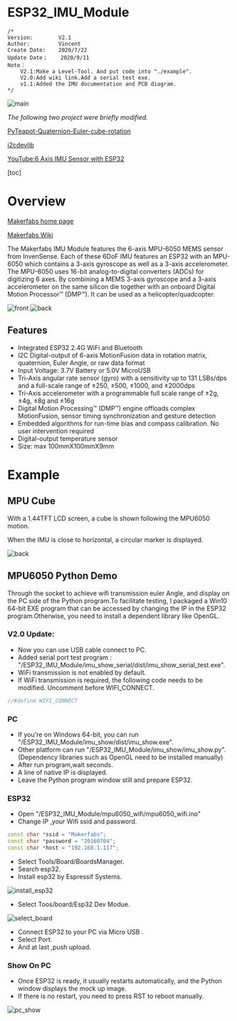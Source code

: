 # ESP32_IMU_Module

```
/*
Version:		V2.1
Author:			Vincent
Create Date:	2020/7/22
Update Date；	2020/9/11
Note：
	V2.1:Make a Level-Tool. And put code into "./example".
	V2.0:Add wiki link.Add a serial test exe.
	v1.1:Added the IMU documentation and PCB diagram.
*/
```

![main](md_pic/show.gif)

*The following two project were briefly modified.*

[PyTeapot-Quaternion-Euler-cube-rotation](https://github.com/thecountoftuscany/PyTeapot-Quaternion-Euler-cube-rotation)

[i2cdevlib](https://github.com/jrowberg/i2cdevlib)

[YouTube:6 Axis IMU Sensor with ESP32](https://www.youtube.com/watch?v=PJSM8G_pLW8&feature=youtu.be)

[toc]

# Overview

[Makerfabs home page](https://www.makerfabs.com/)

[Makerfabs Wiki](https://makerfabs.com/wiki/index.php?title=Main_Page)

The Makerfabs IMU Module features the 6-axis MPU-6050 MEMS sensor from InvenSense. Each of these 6DoF IMU features an ESP32 with an MPU-6050 which contains a 3-axis gyroscope as well as a 3-axis accelerometer. The MPU-6050 uses 16-bit analog-to-digital converters (ADCs) for digitizing 6 axes. By combining a MEMS 3-axis gyroscope and a 3-axis accelerometer on the same silicon die together with an onboard Digital Motion Processor™ (DMP™). It can be used as a helicopter/quadcopter.

![front](md_pic/front.jpg)
![back](md_pic/back.jpg)


## Features

- Integrated ESP32 2.4G WiFi and Bluetooth
- I2C Digital-output of 6-axis MotionFusion data in rotation matrix, quaternion, Euler Angle, or raw data format
- Input Voltage: 3.7V Battery or 5.0V MicroUSB
- Tri-Axis angular rate sensor (gyro) with a sensitivity up to 131 LSBs/dps and a full-scale range of ±250, ±500, ±1000, and ±2000dps
- Tri-Axis accelerometer with a programmable full scale range of ±2g, ±4g, ±8g and ±16g
- Digital Motion Processing™ (DMP™) engine offloads complex MotionFusion, sensor timing synchronization and gesture detection
- Embedded algorithms for run-time bias and compass calibration. No user intervention required
- Digital-output temperature sensor
- Size: max 100mmX100mmX9mm

# Example

## MPU Cube

With a 1.44TFT LCD screen, a cube is shown following the MPU6050 motion. 

When the IMU is close to horizontal, a circular marker is displayed.

![back](md_pic/level_show.gif)

## MPU6050 Python Demo

Through the socket to achieve wifi transmission euler Angle, and display on the PC side of the Python program.To facilitate testing, I packaged a Win10 64-bit EXE program that can be accessed by changing the IP in the ESP32 program.Otherwise, you need to install a dependent library like OpenGL.

### V2.0 Update:

- Now you can use USB cable connect to PC.
- Added serial port test program : "/ESP32_IMU_Module/imu_show_serial/dist/imu_show_serial_test.exe".
- WiFi transmission is not enabled by default.
- If WiFi transmission is required, the following code needs to be modified.  Uncomment before WIFI_CONNECT.

```c++
//#define WIFI_CONNECT
```


### PC

- If you're on Windows 64-bit, you can run "/ESP32_IMU_Module/imu_show/dist/imu_show.exe".
- Other platform can run "/ESP32_IMU_Module/imu_show/imu_show.py".(Dependency libraries such as OpenGL need to be installed manually)
- After run program,wait seconds.
- A line of native IP is displayed.
- Leave the Python program window still and prepare ESP32.

### ESP32

- Open "/ESP32_IMU_Module/mpu6050_wifi/mpu6050_wifi.ino"
- Change IP ,your Wifi ssid and password.

```c++
const char *ssid = "Makerfabs";
const char *password = "20160704";
const char *host = "192.168.1.117"; 
```

- Select Tools/Board/BoardsManager.
- Search esp32.
- Install esp32 by Espressif Systems.

![install_esp32](md_pic/install_esp32.png)

- Select Toos/board/Esp32 Dev Modue.

![select_board](md_pic/select_board.png)

- Connect ESP32 to your PC via Micro USB .
- Select Port.
- And at last ,push upload.

### Show On PC

- Once ESP32 is ready, it usually restarts automatically, and the Python window displays the mock up image.
- If there is no restart, you need to press RST to reboot manually.

![pc_show](md_pic/pc_show.png)

